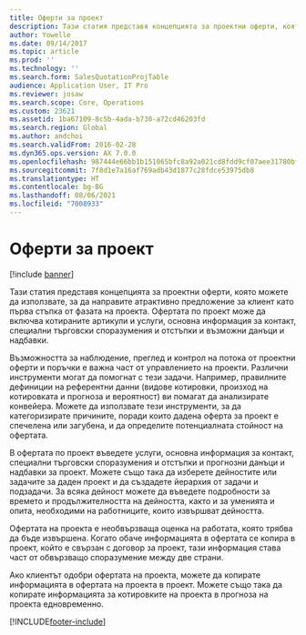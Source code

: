 ```yaml
---
title: Оферти за проект
description: Тази статия представя концепцията за проектни оферти, която можете да използвате, за да направите атрактивно предложение за клиент като първа стъпка от фазата на проекта. Офертата по проект може да включва котираните артикули и услуги, основна информация за контакт, специални търговски споразумения и отстъпки и възможни данъци и надбавки.
author: Yowelle
ms.date: 09/14/2017
ms.topic: article
ms.prod: ''
ms.technology: ''
ms.search.form: SalesQuotationProjTable
audience: Application User, IT Pro
ms.reviewer: josaw
ms.search.scope: Core, Operations
ms.custom: 23621
ms.assetid: 1ba67109-8c5b-4ada-b730-a72cd46203fd
ms.search.region: Global
ms.author: andchoi
ms.search.validFrom: 2016-02-28
ms.dyn365.ops.version: AX 7.0.0
ms.openlocfilehash: 987444e66bb1b151065bfc8a92a021cd8fdd9cf07aee31780bf7607dc4de221c
ms.sourcegitcommit: 7f8d1e7a16af769adb43d1877c28fdce53975db8
ms.translationtype: HT
ms.contentlocale: bg-BG
ms.lasthandoff: 08/06/2021
ms.locfileid: "7008933"
---
```

# <a name="project-quotations"></a>Оферти за проект

[!include [banner](../includes/banner.md)]

Тази статия представя концепцията за проектни оферти, която можете да използвате, за да направите атрактивно предложение за клиент като първа стъпка от фазата на проекта. Офертата по проект може да включва котираните артикули и услуги, основна информация за контакт, специални търговски споразумения и отстъпки и възможни данъци и надбавки. 

Възможността за наблюдение, преглед и контрол на потока от проектни оферти и поръчки е важна част от управлението на проекти. Различни инструменти могат да помогнат с тези задачи. Например, правилните дефиниции на референтни данни (видове котировки, произход на котировката и прогноза и вероятност) ви помагат да анализирате конвейера. Можете да използвате тези инструменти, за да категоризирате причините, поради които дадена оферта за проект е спечелена или загубена, и да определите потенциалната стойност на офертата. 

В офертата по проект въведете услуги, основна информация за контакт, специални търговски споразумения и отстъпки и прогнозни данъци и надбавки за проект. Можете също така да изберете дейностите или задачите за даден проект и да създадете йерархия от задачи и подзадачи. За всяка дейност можете да въведете подробности за времето и продължителността на дейността, както и за уменията и опита, необходими на работниците, които извършват дейността. 

Офертата на проекта е необвързваща оценка на работата, която трябва да бъде извършена. Когато обаче информацията в офертата се копира в проект, който е свързан с договор за проект, тази информация става част от обвързващо споразумение между две страни. 

Ако клиентът одобри офертата на проекта, можете да копирате информацията в офертата на проекта в проект. Можете също така да копирате информацията за котировките на проекта в прогноза на проекта едновременно.





[!INCLUDE[footer-include](../includes/footer-banner.md)]